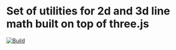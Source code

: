 # Set of utilities for 2d and 3d line math built on top of three.js

[![Build](https://github.com/Immugio/three-math-extensions/actions/workflows/test.yml/badge.svg)](https://github.com/Immugio/three-math-extensions/actions/workflows/test.yml)